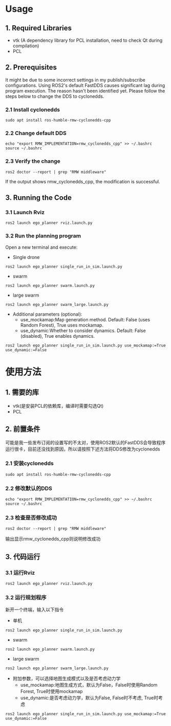# Usage
## 1. Required Libraries 
* vtk (A dependency library for PCL installation, need to check Qt during compilation)
* PCL

## 2. Prerequisites
It might be due to some incorrect settings in my publish/subscribe configurations. Using ROS2's default FastDDS causes significant lag during program execution. The reason hasn't been identified yet. Please follow the steps below to change the DDS to cyclonedds.

### 2.1 Install cyclonedds
```
sudo apt install ros-humble-rmw-cyclonedds-cpp
```

### 2.2 Change default DDS
```
echo "export RMW_IMPLEMENTATION=rmw_cyclonedds_cpp" >> ~/.bashrc
source ~/.bashrc
```

### 2.3 Verify the change
```
ros2 doctor --report | grep "RMW middleware"
```
If the output shows rmw_cyclonedds_cpp, the modification is successful.

## 3. Running the Code
### 3.1 Launch Rviz
```
ros2 launch ego_planner rviz.launch.py 
```
### 3.2 Run the planning program
Open a new terminal and execute:
* Single drone
```
ros2 launch ego_planner single_run_in_sim.launch.py 
```
* swarm
```
ros2 launch ego_planner swarm.launch.py 
```
* large swarm
```
ros2 launch ego_planner swarm_large.launch.py  
```
* Additional parameters (optional):
    * use_mockamap:Map generation method. Default: False (uses Random Forest), True uses mockamap.
    * use_dynamic:Whether to consider dynamics. Default: False (disabled), True enables dynamics.
```
ros2 launch ego_planner single_run_in_sim.launch.py use_mockamap:=True use_dynamic:=False
```
# 使用方法
## 1. 需要的库 
* vtk(是安装PCL的依赖库，编译时需要勾选Qt)
* PCL

## 2. 前置条件
可能是我一些发布订阅的设置写的不太对，使用ROS2默认的FastDDS会导致程序运行很卡，目前还没找到原因，所以请按照下述方法将DDS修改为cyclonedds

### 2.1 安装cyclonedds
```
sudo apt install ros-humble-rmw-cyclonedds-cpp
```

### 2.2 修改默认的DDS
```
echo "export RMW_IMPLEMENTATION=rmw_cyclonedds_cpp" >> ~/.bashrc
source ~/.bashrc
```

### 2.3 检查是否修改成功
```
ros2 doctor --report | grep "RMW middleware"
```
输出显示rmw_cyclonedds_cpp则说明修改成功

## 3. 代码运行
### 3.1 运行Rviz
```
ros2 launch ego_planner rviz.launch.py 
```
### 3.2 运行规划程序
新开一个终端，输入以下指令
* 单机
```
ros2 launch ego_planner single_run_in_sim.launch.py 
```
* swarm
```
ros2 launch ego_planner swarm.launch.py 
```
* large swarm
```
ros2 launch ego_planner swarm_large.launch.py  
```
* 附加参数，可以选择地图生成模式以及是否考虑动力学
    * use_mockamap:地图生成方式，默认为False，False时使用Random Forest, True时使用mockamap
    * use_dynamic:是否考虑动力学，默认为False, False时不考虑, True时考虑
```
ros2 launch ego_planner single_run_in_sim.launch.py use_mockamap:=True use_dynamic:=False
```